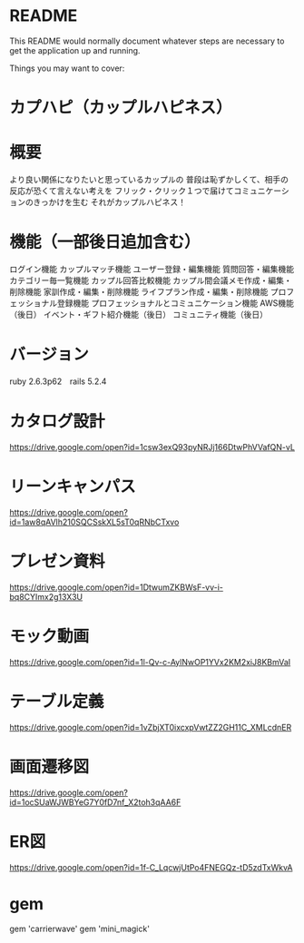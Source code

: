 # README

This README would normally document whatever steps are necessary to get the
application up and running.

Things you may want to cover:

# カプハピ（カップルハピネス）

# 概要
より良い関係になりたいと思っているカップルの
普段は恥ずかしくて、相手の反応が恐くて言えない考えを
フリック・クリック１つで届けてコミュニケーションのきっかけを生む
それがカップルハピネス！

# 機能（一部後日追加含む）
ログイン機能
カップルマッチ機能
ユーザー登録・編集機能
質問回答・編集機能
カテゴリー毎一覧機能
カップル回答比較機能
カップル間会議メモ作成・編集・削除機能
家訓作成・編集・削除機能
ライフプラン作成・編集・削除機能
プロフェッショナル登録機能
プロフェッショナルとコミュニケーション機能
AWS機能（後日）
イベント・ギフト紹介機能（後日）
コミュニティ機能（後日）

# バージョン
ruby 2.6.3p62　rails 5.2.4　

# カタログ設計
https://drive.google.com/open?id=1csw3exQ93pyNRJj166DtwPhVVafQN-vL

# リーンキャンパス
https://drive.google.com/open?id=1aw8qAVlh210SQCSskXL5sT0qRNbCTxvo

# プレゼン資料
https://drive.google.com/open?id=1DtwumZKBWsF-vv-i-bq8CYImx2g13X3U

# モック動画
https://drive.google.com/open?id=1l-Qv-c-AylNwOP1YVx2KM2xiJ8KBmVaI

# テーブル定義
https://drive.google.com/open?id=1vZbjXT0ixcxpVwtZZ2GH11C_XMLcdnER

# 画面遷移図
https://drive.google.com/open?id=1ocSUaWJWBYeG7Y0fD7nf_X2toh3qAA6F

# ER図
https://drive.google.com/open?id=1f-C_LqcwjUtPo4FNEGQz-tD5zdTxWkvA

# gem
gem 'carrierwave'
gem 'mini_magick'
